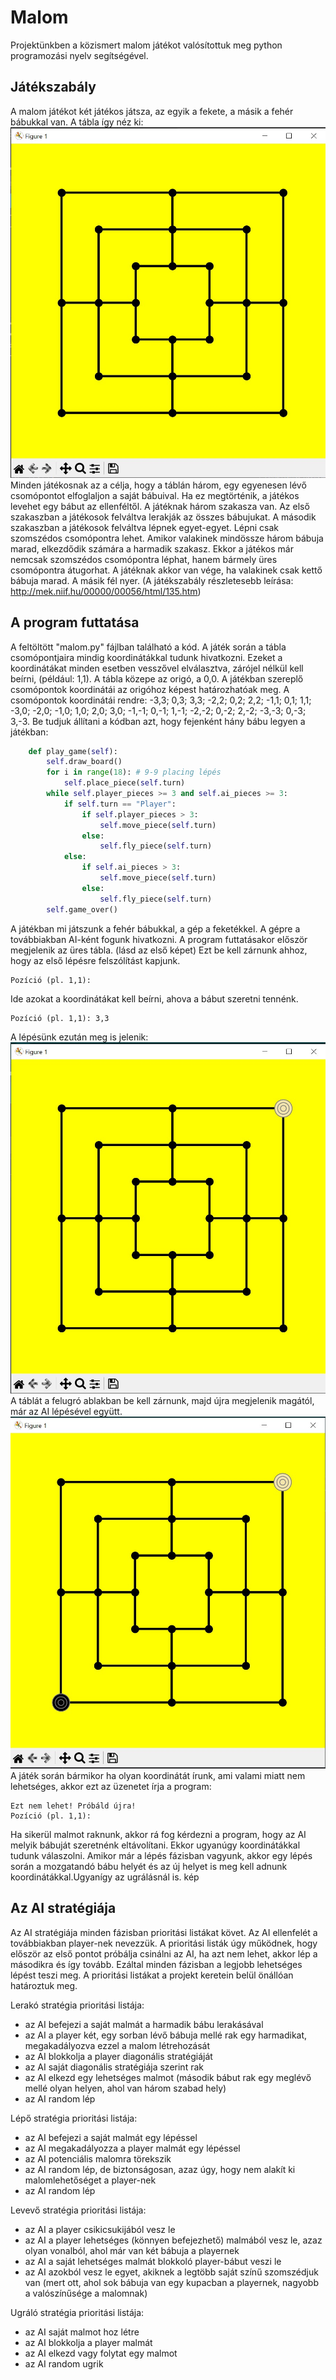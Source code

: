 # Malom

Projektünkben a közismert malom játékot valósítottuk meg python programozási nyelv segítségével.

## Játékszabály
A malom játékot két játékos játsza, az egyik a fekete, a másik a fehér bábukkal van. A tábla így néz ki:
![image](images/ürestábla.jpg)
Minden játékosnak az a célja, hogy a táblán három, egy egyenesen lévő csomópontot elfoglaljon a saját bábuival. Ha ez megtörténik, a játékos levehet egy bábut az ellenféltől. A játéknak három szakasza van. Az első szakaszban a játékosok felváltva lerakják az összes bábujukat. A második szakaszban a játékosok felváltva lépnek egyet-egyet. Lépni csak szomszédos csomópontra lehet. Amikor valakinek mindössze három bábuja marad, elkezdődik számára a harmadik szakasz. Ekkor a játékos már nemcsak szomszédos csomópontra léphat, hanem bármely üres csomópontra átugorhat. A játéknak akkor van vége, ha valakinek csak kettő bábuja marad. A másik fél nyer.
(A játékszabály részletesebb leírása: http://mek.niif.hu/00000/00056/html/135.htm)

## A program futtatása
A feltöltött "malom.py" fájlban található a kód. 
A játék során a tábla csomópontjaira mindig koordinátákkal tudunk hivatkozni. Ezeket a koordinátákat minden esetben vesszővel elválasztva, zárójel nélkül kell beírni, (például: 1,1). A tábla közepe az origó, a 0,0. A játékban szereplő csomópontok koordinátái az origóhoz képest határozhatóak meg. A csomópontok koordinátái rendre: -3,3; 0,3; 3,3; -2,2; 0,2; 2,2; -1,1; 0,1; 1,1; -3,0; -2,0; -1,0; 1,0; 2,0; 3,0; -1,-1; 0,-1; 1,-1; -2,-2; 0,-2; 2,-2; -3,-3; 0,-3; 3,-3.
Be tudjuk állítani a kódban azt, hogy fejenként hány bábu legyen a játékban:

```python
    def play_game(self):
        self.draw_board()
        for i in range(18): # 9-9 placing lépés
            self.place_piece(self.turn)
        while self.player_pieces >= 3 and self.ai_pieces >= 3:
            if self.turn == "Player":
                if self.player_pieces > 3:
                    self.move_piece(self.turn)
                else:
                    self.fly_piece(self.turn)
            else:
                if self.ai_pieces > 3:
                    self.move_piece(self.turn)
                else:
                    self.fly_piece(self.turn)
        self.game_over()
```
A játékban mi játszunk a fehér bábukkal, a gép a feketékkel. A gépre a továbbiakban AI-ként fogunk hivatkozni. A program futtatásakor először megjelenik az üres tábla. (lásd az első képet)
Ezt be kell zárnunk ahhoz, hogy az első lépésre felszólítást kapjunk.

```shell
Pozíció (pl. 1,1):
```
Ide azokat a koordinátákat kell beírni, ahova a bábut szeretni tennénk.

```shell
Pozíció (pl. 1,1): 3,3
```
A lépésünk ezután meg is jelenik:
![image](images/elso%20lepes%20tablan.jpg)
A táblát a felugró ablakban be kell zárnunk, majd újra megjelenik magától, már az AI lépésével együtt.
![image](images/elso%20ai.jpg)
A játék során bármikor ha olyan koordinátát írunk, ami valami miatt nem lehetséges, akkor ezt az üzenetet írja a program:

```shell
Ezt nem lehet! Próbáld újra!
Pozíció (pl. 1,1):
```
Ha sikerül malmot raknunk, akkor rá fog kérdezni a program, hogy az AI melyik bábuját szeretnénk eltávolítani. Ekkor ugyanúgy koordinátákkal tudunk válaszolni. Amikor már a lépés fázisban vagyunk, akkor egy lépés során a mozgatandó bábu helyét és az új helyet is meg kell adnunk koordinátákkal.Ugyanígy az ugrálásnál is. 
kép

## Az AI stratégiája
Az AI stratégiája minden fázisban prioritási listákat követ. Az AI ellenfelét a továbbiakban player-nek nevezzük.
A prioritási listák úgy működnek, hogy először az első pontot próbálja csinálni az AI, ha azt nem lehet, akkor lép a másodikra és így tovább. Ezáltal minden fázisban a legjobb lehetséges lépést teszi meg. A prioritási listákat a projekt keretein belül önállóan határoztuk meg.

Lerakó stratégia prioritási listája:
- az AI befejezi a saját malmát a harmadik bábu lerakásával
- az AI a player két, egy sorban lévő bábuja mellé rak egy harmadikat, megakadályozva ezzel a malom létrehozását
- az AI blokkolja a player diagonális stratégiáját
- az AI saját diagonális stratégiája szerint rak
- az AI elkezd egy lehetséges malmot (második bábut rak egy meglévő mellé olyan helyen, ahol van három szabad hely)
- az AI random lép

Lépő stratégia prioritási listája:
- az AI befejezi a saját malmát egy lépéssel
- az AI megakadályozza a player malmát egy lépéssel
- az AI potenciális malomra törekszik
- az AI random lép, de biztonságosan, azaz úgy, hogy nem alakít ki malomlehetőséget a player-nek
- az AI random lép

Levevő stratégia prioritási listája:
- az AI a player csikicsukijából vesz le
- az AI a player lehetséges (könnyen befejezhető) malmából vesz le, azaz olyan vonalból, ahol már van két bábuja a playernek
- az AI a saját lehetséges malmát blokkoló player-bábut veszi le
- az AI azokból vesz le egyet, akiknek a legtöbb saját színű szomszédjuk van (mert ott, ahol sok bábuja van egy kupacban a playernek, nagyobb a valószínűsége a malomnak)

Ugráló stratégia prioritási listája:
- az AI saját malmot hoz létre
- az AI blokkolja a player malmát
- az AI elkezd vagy folytat egy malmot
- az AI random ugrik



